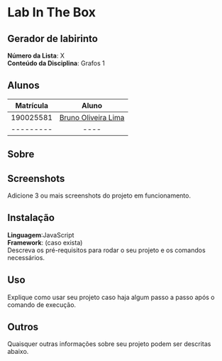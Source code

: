 # Lab In The Box

## Gerador de labirinto
**Número da Lista**: X<br>
**Conteúdo da Disciplina**: Grafos 1<br>

## Alunos
|Matrícula | Aluno |
| :--: | :--: |
| 190025581 |  [Bruno Oliveira Lima](https://github.com/eng-Bruno)     |
| --------- | ----  |


## Sobre 
 


## Screenshots
Adicione 3 ou mais screenshots do projeto em funcionamento.

## Instalação 
**Linguagem**:JavaScript<br>
**Framework**: (caso exista)<br>
Descreva os pré-requisitos para rodar o seu projeto e os comandos necessários.

## Uso 
Explique como usar seu projeto caso haja algum passo a passo após o comando de execução.

## Outros 
Quaisquer outras informações sobre seu projeto podem ser descritas abaixo.
